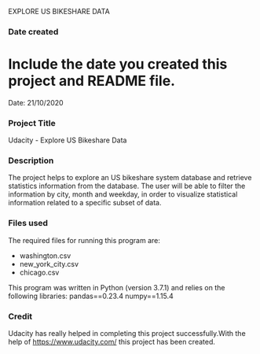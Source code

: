 EXPLORE US BIKESHARE DATA
### Date created
Include the date you created this project and README file.
=======
Date: 21/10/2020

### Project Title
Udacity - Explore US Bikeshare Data

### Description

The project helps to explore an US bikeshare system database and retrieve statistics information from the database. The user will be able to filter the information by city, month and weekday, in order to visualize statistical information related to a specific subset of data.

### Files used
The required files for running this program are: 
* washington.csv
* new_york_city.csv
* chicago.csv

This program was written in Python (version 3.7.1) and relies on the following libraries:
pandas==0.23.4
numpy==1.15.4

### Credit
Udacity has really helped in completing this project successfully.With the help of 
https://www.udacity.com/ this project has been created.

